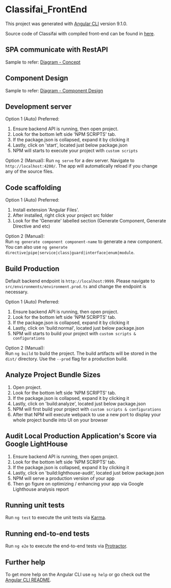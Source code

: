 # Classifai_FrontEnd

This project was generated with [Angular CLI](https://github.com/angular/angular-cli) version 9.1.0.

Source code of Classifai with compiled front-end can be found in [here](https://github.com/CertifaiAI/classifai).

## SPA communicate with RestAPI
Sample to refer: [Diagram - Concept](https://drive.google.com/file/d/1xDNitESxmUsZibmf3eKJ88bUmTY-oGqh/view?usp=sharing)

## Component Design
Sample to refer: [Diagram - Component Design](https://drive.google.com/file/d/1xg-k3xfLo-S6JSjKmyhTeh8bzBbEKezm/view)

## Development server

Option 1 (Auto) Preferred:
1) Ensure backend API is running, then open project.
2) Look for the bottom left side 'NPM SCRIPTS' tab.
3) If the package.json is collapsed, expand it by clicking it
4) Lastly, click on 'start', located just below package.json
5) NPM will starts to execute your project with `custom scripts`

Option 2 (Manual):
Run `ng serve` for a dev server. Navigate to `http://localhost:4200/`. The app will automatically reload if you change any of the source files.

## Code scaffolding

Option 1 (Auto) Preferred:
1) Install extension 'Angular Files'.
2) After installed, right click your project src folder
3) Look for the 'Generate' labelled section (Generate Component, Generate Directive and etc)

Option 2 (Manual):\
Run `ng generate component component-name` to generate a new component. You can also use `ng generate directive|pipe|service|class|guard|interface|enum|module`.

## Build Production

Default backend endpoint is `http://localhost:9999`. Please navigate to `src/environments/environment.prod.ts` and change the endpoint is necessary.

Option 1 (Auto) Preferred:
1) Ensure backend API is running, then open project.
2) Look for the bottom left side 'NPM SCRIPTS' tab.
3) If the package.json is collapsed, expand it by clicking it
4) Lastly, click on 'build:normal', located just below package.json
5) NPM will starts to build your project with `custom scripts & configurations`

Option 2 (Manual):\
Run `ng build` to build the project. The build artifacts will be stored in the `dist/` directory. Use the `--prod` flag for a production build.

## Analyze Project Bundle Sizes

1) Open project.
2) Look for the bottom left side 'NPM SCRIPTS' tab.
3) If the package.json is collapsed, expand it by clicking it
4) Lastly, click on 'build:analyze', located just below package.json
5) NPM will first build your project with `custom scripts & configurations`
6) After that NPM will execute webpack to use a new port to display your whole project bundle into UI on your browser

## Audit Local Production Application's Score via Google LightHouse

1) Ensure backend API is running, then open project.
2) Look for the bottom left side 'NPM SCRIPTS' tab.
3) If the package.json is collapsed, expand it by clicking it
4) Lastly, click on 'build:lighthouse-audit', located just below package.json
5) NPM will serve a production version of your app
6) Then go figure on optimizing / enhancing your app via Google Lighthouse analysis report

## Running unit tests

Run `ng test` to execute the unit tests via [Karma](https://karma-runner.github.io).

## Running end-to-end tests

Run `ng e2e` to execute the end-to-end tests via [Protractor](http://www.protractortest.org/).

## Further help

To get more help on the Angular CLI use `ng help` or go check out the [Angular CLI README](https://github.com/angular/angular-cli/blob/master/README.md).
